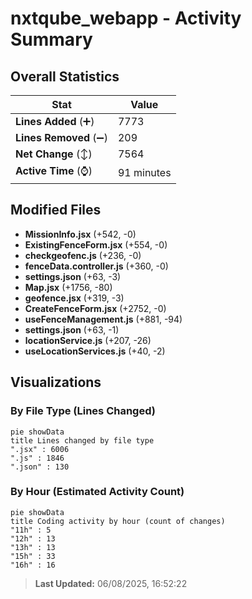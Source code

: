 # nxtqube_webapp - Activity Summary 

## Overall Statistics

| Stat                   | Value                                                             |
| ---------------------- | ----------------------------------------------------------------- |
| **Lines Added** (➕)   | 7773                                          |
| **Lines Removed** (➖) | 209                                        |
| **Net Change** (↕)    | 7564                |
| **Active Time** (⌚)   | 91 minutes |


## Modified Files
- **MissionInfo.jsx** (+542, -0)
- **ExistingFenceForm.jsx** (+554, -0)
- **checkgeofenc.js** (+236, -0)
- **fenceData.controller.js** (+360, -0)
- **settings.json** (+63, -3)
- **Map.jsx** (+1756, -80)
- **geofence.jsx** (+319, -3)
- **CreateFenceForm.jsx** (+2752, -0)
- **useFenceManagement.js** (+881, -94)
- **settings.json** (+63, -1)
- **locationService.js** (+207, -26)
- **useLocationServices.js** (+40, -2)

## Visualizations

### By File Type (Lines Changed)

```mermaid
pie showData
title Lines changed by file type
".jsx" : 6006
".js" : 1846
".json" : 130
```

### By Hour (Estimated Activity Count)

```mermaid
pie showData
title Coding activity by hour (count of changes)
"11h" : 5
"12h" : 13
"13h" : 13
"15h" : 33
"16h" : 16
```


> **Last Updated:** 06/08/2025, 16:52:22